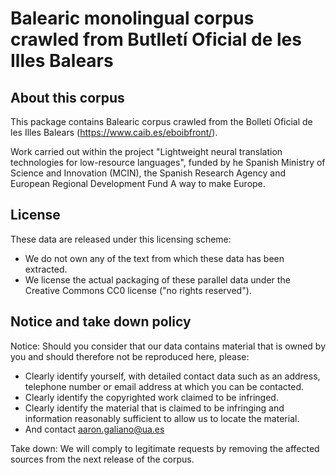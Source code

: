Balearic monolingual corpus crawled from Butlletí Oficial de les Illes Balears
======================================================================================================================

## About this corpus

This package contains Balearic corpus crawled from the Bolletí Oficial de les Illes Balears (https://www.caib.es/eboibfront/).

Work carried out within the project "Lightweight neural translation technologies for low-resource languages", funded by he Spanish Ministry of Science and Innovation (MCIN), the Spanish Research Agency and European Regional Development Fund A way to make Europe.

## License
These data are released under this licensing scheme:
 * We do not own any of the text from which these data has been extracted.
 * We license the actual packaging of these parallel data under the Creative
   Commons CC0 license ("no rights reserved").

## Notice and take down policy
Notice: Should you consider that our data contains material that is owned by
you and should therefore not be reproduced here, please:

 * Clearly identify yourself, with detailed contact data such as an address,
   telephone number or email address at which you can be contacted.
 * Clearly identify the copyrighted work claimed to be infringed.
 * Clearly identify the material that is claimed to be infringing and
   information reasonably sufficient to allow us to locate the material. 
 * And contact aaron.galiano@ua.es

Take down: We will comply to legitimate requests by removing the affected
sources from the next release of the corpus.
